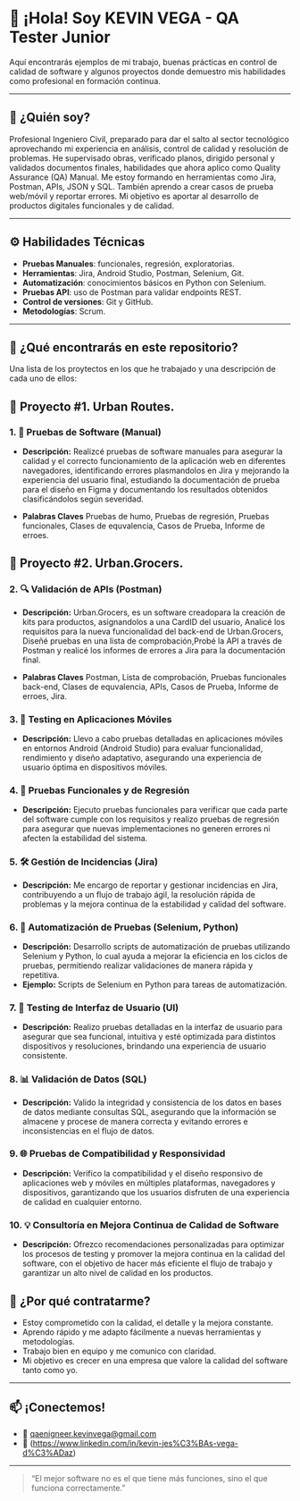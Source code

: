 # 👋 ¡Hola! Soy KEVIN VEGA - QA Tester Junior

Aquí encontrarás ejemplos de mi trabajo, buenas prácticas en control de calidad de software y algunos proyectos donde demuestro mis habilidades como profesional en formación continua.

---

## 🧪 ¿Quién soy?

Profesional Ingeniero Civil, preparado para dar el salto al sector tecnológico aprovechando mi experiencia en análisis, control de calidad y resolución de problemas. He supervisado obras, verificado planos, dirigido personal y validados documentos finales, habilidades que ahora aplico como Quality Assurance (QA) Manual. Me estoy formando en herramientas como Jira, Postman, APIs, JSON y SQL. También aprendo a crear casos de prueba web/móvil y reportar errores. Mi objetivo es aportar al desarrollo de productos digitales funcionales y de calidad.

---

## ⚙️ Habilidades Técnicas

- **Pruebas Manuales**: funcionales, regresión, exploratorias.
- **Herramientas**: Jira, Android Studio, Postman, Selenium, Git.
- **Automatización**: conocimientos básicos en Python con Selenium.
- **Pruebas API**: uso de Postman para validar endpoints REST.
- **Control de versiones**: Git y GitHub.
- **Metodologías**: Scrum.

---

## 📁 ¿Qué encontrarás en este repositorio?
Una lista de los proytectos en los que he trabajado y una descripción de cada uno de ellos:

## 🚀 Proyecto #1. Urban Routes.

### 1. 📝 Pruebas de Software (Manual)
   - **Descripción:** Realizcé pruebas de software manuales para asegurar la calidad y el correcto funcionamiento de la aplicación web en diferentes navegadores, identificando errores plasmandolos en Jira y mejorando la experiencia del usuario final, estudiando la documentación de prueba para el diseño en Figma y documentando los resultados obtenidos clasificándolos según severidad.
     
   - **Palabras Claves**
      Pruebas de humo, Pruebas de regresión, Pruebas funcionales, Clases de equvalencia, Casos de Prueba, Informe de erroes.
     
## 🚀 Proyecto #2. Urban.Grocers.

### 2. 🔍 Validación de APIs (Postman)
   - **Descripción:** Urban.Grocers, es un software creadopara la creación de kits para productos, asignandolos a una CardID del usuario, Analicé los requisitos para la nueva funcionalidad del back-end de Urban.Grocers, Diseñé pruebas en una lista de comprobación,Probé la API a través de Postman y realicé los informes de errores a Jira para la documentación final.

   - **Palabras Claves**
      Postman, Lista de comprobación, Pruebas funcionales back-end, Clases de equvalencia, APIs, Casos de Prueba, Informe de erroes, Jira.

### 3. 📱 Testing en Aplicaciones Móviles
   - **Descripción:** Llevo a cabo pruebas detalladas en aplicaciones móviles en entornos Android (Android Studio) para evaluar funcionalidad, rendimiento y diseño adaptativo, asegurando una experiencia de usuario óptima en dispositivos móviles.

### 4. 🔄 Pruebas Funcionales y de Regresión
   - **Descripción:** Ejecuto pruebas funcionales para verificar que cada parte del software cumple con los requisitos y realizo pruebas de regresión para asegurar que nuevas implementaciones no generen errores ni afecten la estabilidad del sistema.
  

### 5. 🛠️ Gestión de Incidencias (Jira)
   - **Descripción:** Me encargo de reportar y gestionar incidencias en Jira, contribuyendo a un flujo de trabajo ágil, la resolución rápida de problemas y la mejora continua de la estabilidad y calidad del software.
   

### 6. 🤖 Automatización de Pruebas (Selenium, Python)
   - **Descripción:** Desarrollo scripts de automatización de pruebas utilizando Selenium y Python, lo cual ayuda a mejorar la eficiencia en los ciclos de pruebas, permitiendo realizar validaciones de manera rápida y repetitiva.
   - **Ejemplo:** Scripts de Selenium en Python para tareas de automatización.
  

### 7. 🎨 Testing de Interfaz de Usuario (UI)
   - **Descripción:** Realizo pruebas detalladas en la interfaz de usuario para asegurar que sea funcional, intuitiva y esté optimizada para distintos dispositivos y resoluciones, brindando una experiencia de usuario consistente.
   

### 8. 📊 Validación de Datos (SQL)
   - **Descripción:** Valido la integridad y consistencia de los datos en bases de datos mediante consultas SQL, asegurando que la información se almacene y procese de manera correcta y evitando errores e inconsistencias en el flujo de datos.
  

### 9. 🌐 Pruebas de Compatibilidad y Responsividad
   - **Descripción:** Verifico la compatibilidad y el diseño responsivo de aplicaciones web y móviles en múltiples plataformas, navegadores y dispositivos, garantizando que los usuarios disfruten de una experiencia de calidad en cualquier entorno.
   

### 10. 💡 Consultoría en Mejora Continua de Calidad de Software
   - **Descripción:** Ofrezco recomendaciones personalizadas para optimizar los procesos de testing y promover la mejora continua en la calidad del software, con el objetivo de hacer más eficiente el flujo de trabajo y garantizar un alto nivel de calidad en los productos.


## 💼 ¿Por qué contratarme?

- Estoy comprometido con la calidad, el detalle y la mejora constante.
- Aprendo rápido y me adapto fácilmente a nuevas herramientas y metodologías.
- Trabajo bien en equipo y me comunico con claridad.
- Mi objetivo es crecer en una empresa que valore la calidad del software tanto como yo.

---

## 📫 ¡Conectemos!

- 📧 qaenigneer.kevinvega@gmail.com 
- 💼 (https://www.linkedin.com/in/kevin-jes%C3%BAs-vega-d%C3%ADaz)
  
---

> “El mejor software no es el que tiene más funciones, sino el que funciona correctamente.”

